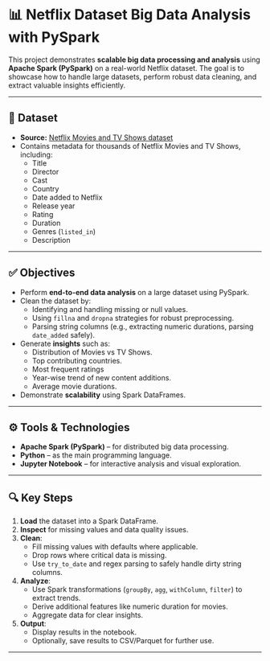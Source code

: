 # 📊 Netflix Dataset Big Data Analysis with PySpark

This project demonstrates **scalable big data processing and analysis** using **Apache Spark (PySpark)** on a real-world Netflix dataset. The goal is to showcase how to handle large datasets, perform robust data cleaning, and extract valuable insights efficiently.

---

## 📁 Dataset

- **Source:** [Netflix Movies and TV Shows dataset](https://www.kaggle.com/shivamb/netflix-shows)
- Contains metadata for thousands of Netflix Movies and TV Shows, including:
  - Title
  - Director
  - Cast
  - Country
  - Date added to Netflix
  - Release year
  - Rating
  - Duration
  - Genres (`listed_in`)
  - Description

---

## ✅ Objectives

- Perform **end-to-end data analysis** on a large dataset using PySpark.
- Clean the dataset by:
  - Identifying and handling missing or null values.
  - Using `fillna` and `dropna` strategies for robust preprocessing.
  - Parsing string columns (e.g., extracting numeric durations, parsing `date_added` safely).
- Generate **insights** such as:
  - Distribution of Movies vs TV Shows.
  - Top contributing countries.
  - Most frequent ratings
  - Year-wise trend of new content additions.
  - Average movie durations.
- Demonstrate **scalability** using Spark DataFrames.

---

## ⚙️ Tools & Technologies

- **Apache Spark (PySpark)** – for distributed big data processing.
- **Python** – as the main programming language.
- **Jupyter Notebook** – for interactive analysis and visual exploration.
---

## 🔍 Key Steps

1. **Load** the dataset into a Spark DataFrame.
2. **Inspect** for missing values and data quality issues.
3. **Clean**:
   - Fill missing values with defaults where applicable.
   - Drop rows where critical data is missing.
   - Use `try_to_date` and regex parsing to safely handle dirty string columns.
4. **Analyze**:
   - Use Spark transformations (`groupBy`, `agg`, `withColumn`, `filter`) to extract trends.
   - Derive additional features like numeric duration for movies.
   - Aggregate data for clear insights.
5. **Output**:
   - Display results in the notebook.
   - Optionally, save results to CSV/Parquet for further use.

---

